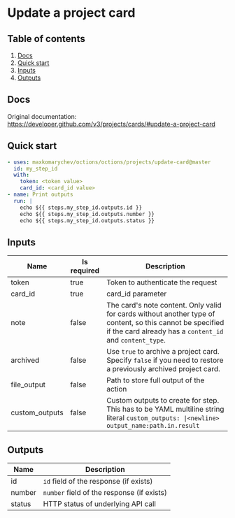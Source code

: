 # Update a project card

## Table of contents

1. [Docs](#docs)
1. [Quick start](#quick-start)
1. [Inputs](#inputs)
1. [Outputs](#outputs)

<a name="quick-start" ></a>
## Docs

Original documentation: https://developer.github.com/v3/projects/cards/#update-a-project-card




<a name="quick start" ></a>
## Quick start

```yaml
- uses: maxkomarychev/octions/octions/projects/update-card@master
  id: my_step_id
  with:
    token: <token value>
    card_id: <card_id value>
- name: Print outputs
  run: |
    echo ${{ steps.my_step_id.outputs.id }}
    echo ${{ steps.my_step_id.outputs.number }}
    echo ${{ steps.my_step_id.outputs.status }}
```


<a name="inputs" ></a>
## Inputs

| Name | Is required | Description |
|---|---|---|
|token|true|Token to authenticate the request
|card_id|true|card_id parameter
|note|false|The card's note content. Only valid for cards without another type of content, so this cannot be specified if the card already has a `content_id` and `content_type`.
|archived|false|Use `true` to archive a project card. Specify `false` if you need to restore a previously archived project card.
|file_output|false|Path to store full output of the action
|custom_outputs|false|Custom outputs to create for step. This has to be YAML multiline string literal `custom_outputs: \|<newline> output_name:path.in.result`

<a name="outputs" ></a>
## Outputs

| Name | Description |
|---|---|
|id|`id` field of the response (if exists)|
|number|`number` field of the response (if exists)|
|status|HTTP status of underlying API call|

